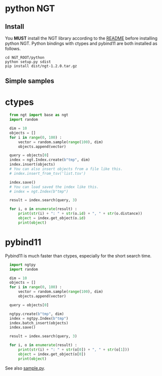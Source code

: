 
# python NGT


## Install

You **MUST** install the NGT library according to the [README](../README.md#build) before installing python NGT.
Python bindings with ctypes and pybind11 are both installed as follows.

```
cd NGT_ROOT/python
python setup.py sdist
pip install dist/ngt-1.2.0.tar.gz
```

## Simple samples

# ctypes

```python
  from ngt import base as ngt
  import random

  dim = 10
  objects = []
  for i in range(0, 100) :
      vector = random.sample(range(100), dim)
      objects.append(vector)

  query = objects[0]
  index = ngt.Index.create(b"tmp", dim)
  index.insert(objects)
  # You can also insert objects from a file like this.
  # index.insert_from_tsv('list.tsv') 

  index.save()
  # You can load saved the index like this.
  # index = ngt.Index(b"tmp")

  result = index.search(query, 3)

  for i, o in enumerate(result) :
      print(str(i) + ": " + str(o.id) + ", " + str(o.distance))
      object = index.get_object(o.id)
      print(object)
```

# pybind11

Pybind11 is much faster than ctypes, especially for the short search time. 

```python
  import ngtpy
  import random

  dim = 10
  objects = []
  for i in range(0, 100) :
      vector = random.sample(range(100), dim)
      objects.append(vector)

  query = objects[0]

  ngtpy.create(b"tmp", dim)
  index = ngtpy.Index(b"tmp")
  index.batch_insert(objects)
  index.save()

  result = index.search(query, 3)

  for i, o in enumerate(result) :
      print(str(i) + ": " + str(o[0]) + ", " + str(o[1]))
      object = index.get_object(o[0])
      print(object)
```

See also [sample.py](/sample/sample.py).
